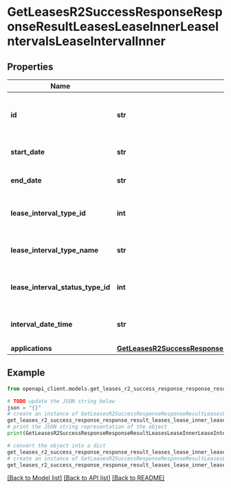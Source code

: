 # GetLeasesR2SuccessResponseResponseResultLeasesLeaseInnerLeaseIntervalsLeaseIntervalInner


## Properties

Name | Type | Description | Notes
------------ | ------------- | ------------- | -------------
**id** | **str** | Unique identifier for the lease interval | 
**start_date** | **str** | Start date of the lease interval | 
**end_date** | **str** | End date of the lease interval | 
**lease_interval_type_id** | **int** | ID of the lease interval type | 
**lease_interval_type_name** | **str** | Name of the lease interval type | 
**lease_interval_status_type_id** | **int** | ID of the lease interval status | 
**interval_date_time** | **str** | Date and time of the lease interval | 
**applications** | [**GetLeasesR2SuccessResponseResponseResultLeasesLeaseInnerLeaseIntervalsLeaseIntervalInnerApplications**](GetLeasesR2SuccessResponseResponseResultLeasesLeaseInnerLeaseIntervalsLeaseIntervalInnerApplications.md) |  | 

## Example

```python
from openapi_client.models.get_leases_r2_success_response_response_result_leases_lease_inner_lease_intervals_lease_interval_inner import GetLeasesR2SuccessResponseResponseResultLeasesLeaseInnerLeaseIntervalsLeaseIntervalInner

# TODO update the JSON string below
json = "{}"
# create an instance of GetLeasesR2SuccessResponseResponseResultLeasesLeaseInnerLeaseIntervalsLeaseIntervalInner from a JSON string
get_leases_r2_success_response_response_result_leases_lease_inner_lease_intervals_lease_interval_inner_instance = GetLeasesR2SuccessResponseResponseResultLeasesLeaseInnerLeaseIntervalsLeaseIntervalInner.from_json(json)
# print the JSON string representation of the object
print(GetLeasesR2SuccessResponseResponseResultLeasesLeaseInnerLeaseIntervalsLeaseIntervalInner.to_json())

# convert the object into a dict
get_leases_r2_success_response_response_result_leases_lease_inner_lease_intervals_lease_interval_inner_dict = get_leases_r2_success_response_response_result_leases_lease_inner_lease_intervals_lease_interval_inner_instance.to_dict()
# create an instance of GetLeasesR2SuccessResponseResponseResultLeasesLeaseInnerLeaseIntervalsLeaseIntervalInner from a dict
get_leases_r2_success_response_response_result_leases_lease_inner_lease_intervals_lease_interval_inner_from_dict = GetLeasesR2SuccessResponseResponseResultLeasesLeaseInnerLeaseIntervalsLeaseIntervalInner.from_dict(get_leases_r2_success_response_response_result_leases_lease_inner_lease_intervals_lease_interval_inner_dict)
```
[[Back to Model list]](../README.md#documentation-for-models) [[Back to API list]](../README.md#documentation-for-api-endpoints) [[Back to README]](../README.md)



